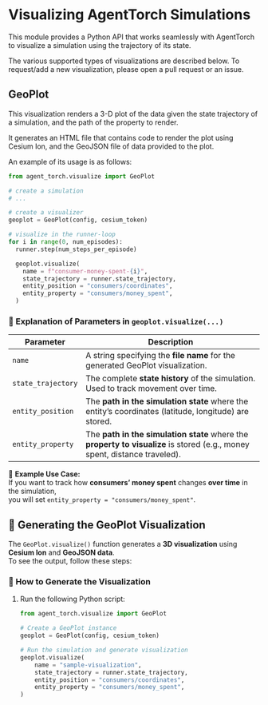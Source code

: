 # Visualizing AgentTorch Simulations

This module provides a Python API that works seamlessly with AgentTorch
to visualize a simulation using the trajectory of its state.

The various supported types of visualizations are described below. To
request/add a new visualization, please open a pull request or an issue.

## GeoPlot

This visualization renders a 3-D plot of the data given the state
trajectory of a simulation, and the path of the property to render.

It generates an HTML file that contains code to render the plot using
Cesium Ion, and the GeoJSON file of data provided to the plot.

An example of its usage is as follows:

```py
from agent_torch.visualize import GeoPlot

# create a simulation
# ...

# create a visualizer
geoplot = GeoPlot(config, cesium_token)

# visualize in the runner-loop
for i in range(0, num_episodes):
  runner.step(num_steps_per_episode)

  geoplot.visualize(
    name = f"consumer-money-spent-{i}",
    state_trajectory = runner.state_trajectory,
    entity_position = "consumers/coordinates",
    entity_property = "consumers/money_spent",
  )
```
### 📌 Explanation of Parameters in `geoplot.visualize(...)`

| Parameter          | Description |
|-------------------|-------------|
| `name`  | A string specifying the **file name** for the generated GeoPlot visualization. |
| `state_trajectory` | The complete **state history** of the simulation. Used to track movement over time. |
| `entity_position` | The **path in the simulation state** where the entity’s coordinates (latitude, longitude) are stored. |
| `entity_property` | The **path in the simulation state** where the **property to visualize** is stored (e.g., money spent, distance traveled). |

🔹 **Example Use Case:**  
If you want to track how **consumers’ money spent** changes **over time** in the simulation,  
you will set `entity_property = "consumers/money_spent"`.  

## 📌 Generating the GeoPlot Visualization  

The `GeoPlot.visualize()` function generates a **3D visualization** using **Cesium Ion** and **GeoJSON data**.  
To see the output, follow these steps:  

### 🔹 How to Generate the Visualization  
1. Run the following Python script:  
   ```python
   from agent_torch.visualize import GeoPlot

   # Create a GeoPlot instance
   geoplot = GeoPlot(config, cesium_token)

   # Run the simulation and generate visualization
   geoplot.visualize(
       name = "sample-visualization",
       state_trajectory = runner.state_trajectory,
       entity_position = "consumers/coordinates",
       entity_property = "consumers/money_spent",
   )






